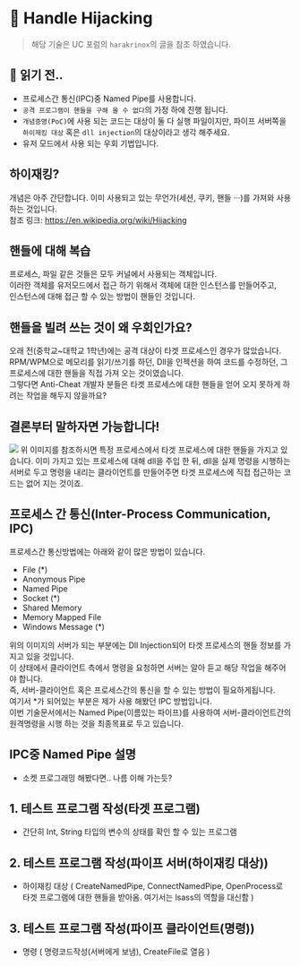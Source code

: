 # :blue_heart: Handle Hijacking

> 해당 기술은 UC 포럼의 `harakrinox`의 글을 참조 하였습니다.

## :green_book: 읽기 전..
  
  - 프로세스간 통신(IPC)중 Named Pipe를 사용합니다.
  - `공격 프로그램이 핸들을 구해 올 수 없다`의 가정 하에 진행 됩니다.
  - `개념증명(PoC)`에 사용 되는 코드는 대상이 둘 다 실행 파일이지만, 파이프 서버쪽을 `하이재킹 대상` 혹은 `dll injection`의 대상이라고 생각 해주세요.
  - 유저 모드에서 사용 되는 우회 기법입니다.

## 하이재킹?

개념은 아주 간단합니다. 이미 사용되고 있는 무언가(세션, 쿠키, 핸들 ···)를 가져와 사용 하는 것입니다.
<br>참조 링크: https://en.wikipedia.org/wiki/Hijacking

## 핸들에 대해 복습

프로세스, 파일 같은 것들은 모두 커널에서 사용되는 객체입니다.<br>이러한 객체를 유저모드에서 접근 하기 위해서 객체에 대한 인스턴스를 만들어주고,<br>
인스턴스에 대해 접근 할 수 있는 방법이 핸들인 것입니다.

## 핸들을 빌려 쓰는 것이 왜 우회인가요?
오래 전(중학교~대학교 1학년)에는 공격 대상이 타겟 프로세스인 경우가 많았습니다.<br>
RPM/WPM으로 메모리를 읽기/쓰기를 하던, Dll을 인젝션을 하여 코드를 수정하던, 그 프로세스에 대한 핸들을 직접 가져 오는 것이였습니다.<br>
그렇다면 Anti-Cheat 개발자 분들은 타겟 프로세스에 대한 핸들을 얻어 오지 못하게 하려는 작업을 해두지 않을까요?<br>

## 결론부터 말하자면 가능합니다!
<img src="https://user-images.githubusercontent.com/40850499/42859182-6858e3b8-8a8d-11e8-9a8c-105a4f39ec9f.PNG"/>
위 이미지를 참조하시면 특정 프로세스에서 타겟 프로세스에 대한 핸들을 가지고 있습니다.
이미 가지고 있는 프로세스에 대해 dll을 주입 한 뒤, dll을 실제 명령을 시행하는 서버로 두고 명령을 내리는 클라이언트를 만들어주면
타겟 프로세스에 직접 접근하는 코드는 없어 지는 것이죠.

## 프로세스 간 통신(Inter-Process Communication, IPC)

프로세스간 통신방법에는 아래와 같이 많은 방법이 있습니다.
  - File (*)
  - Anonymous Pipe
  - Named Pipe
  - Socket (*)
  - Shared Memory
  - Memory Mapped File
  - Windows Message (*)
  
위의 이미지의 서버가 되는 부분에는 Dll Injection되어 타겟 프로세스의 핸들 정보를 가지고 있을 것입니다.<br>
이 상태에서 클라이언트 측에서 명령을 요청하면 서버는 알아 듣고 해당 작업을 해주어야 합니다.<br>
즉, 서버-클라이언트 혹은 프로세스간의 통신을 할 수 있는 방법이 필요하게됩니다.<br>
여기서 *가 되어있는 부분은 제가 사용 해봤던 IPC 방법입니다.<br>
이번 기술문서에서는 Named Pipe(이름있는 파이프)를 사용하여 서버-클라이언트간의 원격명령을 시행 하는 것을 최종목표로 두고 있습니다.

## IPC중 Named Pipe 설명

- 소켓 프로그래밍 해봤다면.. 나름 이해 가는듯?

## 1. 테스트 프로그램 작성(타겟 프로그램)
  - 간단히 Int, String 타입의 변수의 상태를 확인 할 수 있는 프로그램
## 2. 테스트 프로그램 작성(파이프 서버(하이재킹 대상))
  - 하이재킹 대상 ( CreateNamedPipe, ConnectNamedPipe, OpenProcess로 타겟 프로그램에 대한 핸들을 받아옴. 여기서는 lsass의 역할을 대신함 )
## 3. 테스트 프로그램 작성(파이프 클라이언트(명령))
  - 명령 ( 명령코드작성(서버에게 보냄), CreateFile로 열음 )
